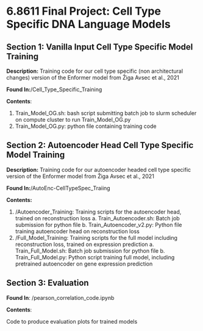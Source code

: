 # 6.8611 Final Project: Cell Type Specific DNA Language Models

## Section 1: Vanilla Input Cell Type Specific Model Training
**Description:** Training code for our cell type specific (non architectural changes) version of the Enformer model from Žiga Avsec et al., 2021

**Found In:**/Cell_Type_Specific_Training

**Contents**:

1.  Train_Model_OG.sh: bash script submitting batch job to slurm scheduler on compute cluster to run Train_Model_OG.py
2.  Train_Model_OG.py: python file containing training code

## Section 2: Autoencoder Head Cell Type Specific Model Training
**Description:** Training code for our autoencoder headed cell type specific version of the Enformer model from Žiga Avsec et al., 2021

**Found In:**/AutoEnc-CellTypeSpec_Traiing

**Contents:** 
1.  /Autoencoder_Training: Training scripts for the autoencoder head, trained on reconstruction loss
  a. Train_Autoencoder.sh: Batch job submission for python file
  b. Train_Autoencoder_v2.py: Python file training autoencoder head on reconstruction loss
2.  /Full_Model_Training: Training scripts for the full model including reconstruction loss, trained on expression prediction
  a. Train_Full_Model.sh: Batch job submission for python file
  b. Train_Full_Model.py: Python script training full model, including pretrained autoencoder on gene expression prediction

## Section 3: Evaluation
**Found In**: /pearson_correlation_code.ipynb

**Contents**: 

Code to produce evaluation plots for trained models

